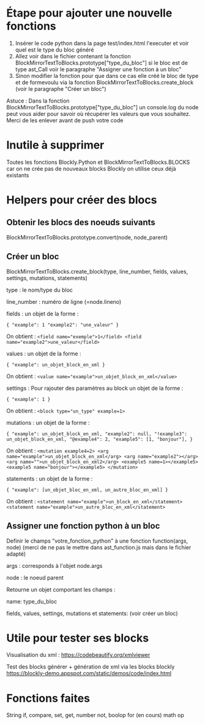 # Étape pour ajouter une nouvelle fonctions
1. Insérer le code python dans la page test/index.html l'executer et voir quel est le type du bloc généré
2. Allez voir dans le fichier contenant la fonction BlockMirrorTextToBlocks.prototype["type_du_bloc"]
si le bloc est de type ast_Call voir le paragraphe "Assigner une fonction à un bloc"
3. Sinon modifier la fonction pour que dans ce cas elle créé le bloc de type et de formevoulu 
via la fonction BlockMirrorTextToBlocks.create_block (voir le paragraphe "Créer un bloc")

Astuce : Dans la fonction BlockMirrorTextToBlocks.prototype["type_du_bloc"] un console.log du node peut vous aider pour savoir où récupérer les valeurs que vous souhaitez. Merci de les enlever avant de push votre code

# Inutile à supprimer
Toutes les fonctions Blockly.Python et BlockMirrorTextToBlocks.BLOCKS car on ne crée pas
de nouveaux blocks Blockly on utilise ceux déjà existants

# Helpers pour créer des blocs
## Obtenir les blocs des noeuds suivants
BlockMirrorTextToBlocks.prototype.convert(node, node_parent)
## Créer un bloc
BlockMirrorTextToBlocks.create_block(type, line_number, fields, values, settings, mutations, statements)

type : le nom/type du bloc

line_number : numéro de ligne (=node.lineno)

fields : un objet de la forme :

`{
    "example": 1
    "example2": "une_valeur"
}`

On obtient : 
`<field name="exemple">1</field>
<field name="example2">une_valeur</field>`

values : un objet de la forme :

`{
    "example": un_objet_block_en_xml
}`

On obtient : `<value name="example">un_objet_block_en_xml</value>`

settings : Pour rajouter des paramètres au block
un objet de la forme :

`{
    "example": 1
}`

On obtient : `<block type="un_type" example=1>`

mutations : un objet de la forme :

`{
    "example": un_objet_block_en_xml,
    "example2": null,
    "!example3": un_objet_block_en_xml,
    "@example4": 2,
    "example5": [1, "bonjour"],
}`

On obtient : 
`<mutation example4=2>
    <arg name="example">un_objet_block_en_xml</arg>
    <arg name="example2"></arg>
    <arg name="">un_objet_block_en_xml2</arg>
    <example5 name=1></example5>
    <example5 name="bonjour"></example5>
</mutation>`

statements : un objet de la forme :

`{
    "example": [un_objet_bloc_en_xml, un_autre_bloc_en_xml]
}`

On obtient : 
`<statement name="example">un_block_en_xml</statement>
<statement name="example">un_autre_bloc_en_xml</statement>`

## Assigner une fonction python à un bloc

Definir le champs "votre_fonction_python" à une fonction function(args, node) (merci de ne pas le mettre dans ast_function.js mais dans le fichier adapté)

args : corresponds à l'objet node.args

node : le noeud parent

Retourne un objet comportant les champs :

name: type_du_bloc

fields, values, settings, mutations et statements: (voir créer un bloc)


# Utile pour tester ses blocks
Visualisation du xml :
https://codebeautify.org/xmlviewer

Test des blocks générer + génération de xml via les blocks blockly
https://blockly-demo.appspot.com/static/demos/code/index.html

# Fonctions faites
String
if, compare, set, get, number
not, boolop
for (en cours)
math op


